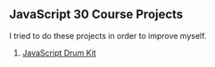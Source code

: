 ##                                          JavaScript 30 Course Projects

I tried to do these projects in order to improve myself.


01. [JavaScript Drum Kit](https://github.com/MMKaragoz/JavaScript30/tree/main/01-Drum-Kit)
